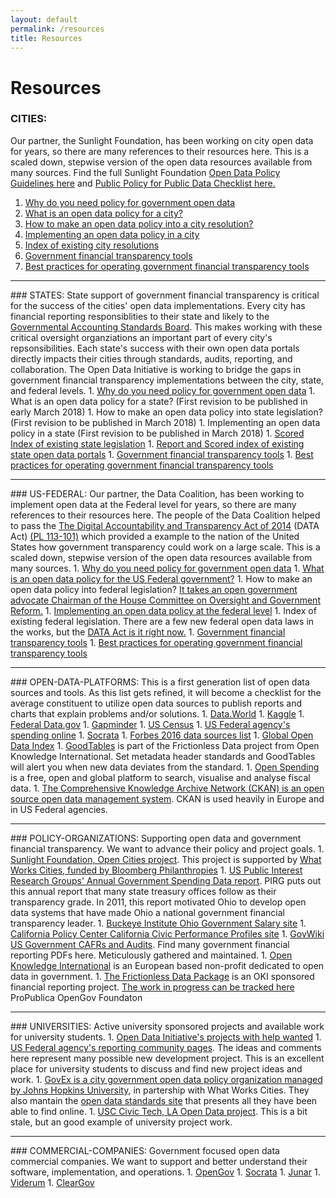 ```yaml
---
layout: default
permalink: /resources
title: Resources
---
```


# Resources

### <a>CITIES</a>:
Our partner, the Sunlight Foundation, has been working on city open data for years, so there are many references to their resources here. This is a scaled down, stepwise version of the open data resources available from many sources. Find the full Sunlight Foundation <a target="_blank" href="https://sunlightfoundation.com/opendataguidelines/">Open Data Policy Guidelines here</a> and <a target="_blank" href="http://whatworkscities.sunlightfoundation.com/">Public Policy for Public Data Checklist here.</a>
1. <a target="_blank" href="http://whatworkscities.sunlightfoundation.com/#section-h2-02">Why do you need policy for government open data</a>
1. <a target="_blank" href="http://whatworkscities.sunlightfoundation.com/#section-h2-05">What is an open data policy for a city?</a>
1. <a target="_blank" href="http://whatworkscities.sunlightfoundation.com/#section-h2-07">How to make an open data policy into a city resolution?</a>
1. <a target="_blank" href="https://sunlightfoundation.com/policy/open-cities/tactical-data-engagement/">Implementing an open data policy in a city
1. <a target="_blank" href="http://www.opendatapolicies.org/browse/by-date/">Index of existing city resolutions</a>
1. <a href="/assets/doc/ODI_Recommended_Tools.pdf">Government financial transparency tools</a>
1. <a href="/assets/doc/ODI-Best-Practices.pdf">Best practices for operating government financial transparency tools</a>

<hr>
### <a>STATES</a>:
State support of government financial transparency is critical for the success of the cities' open data implementations. Every city has financial reporting responsiblities to their state and likely to the <a target="_blank" href="http://gasb.org/">Governmental Accounting Standards Board</a>. This makes working with these critical oversight organziations an important part of every city's repsonsibilities. Each state's success with their own open data portals directly impacts their cities through standards, audits, reporting, and collaboration. The Open Data Initiative is working to bridge the gaps in government financial transparency implementations between the city, state, and federal levels.
1. <a target="_blank" href="http://whatworkscities.sunlightfoundation.com/#section-h2-02">Why do you need policy for government open data</a>
1. What is an open data policy for a state? (First revision to be published in early March 2018)
1. How to make an open data policy into state legislation? (First revision to be published in March 2018)
1. Implementing an open data policy in a state (First revision to be published in March 2018)
1. <a target="_blank" href="/legislation">Scored Index of existing state legislation</a>
1. <a target="_blank" href="/transparency">Report and Scored index of existing state open data portals</a>
1. <a href="/assets/doc/ODI_Recommended_Tools.pdf">Government financial transparency tools</a>
1. <a href="/assets/doc/ODI-Best-Practices.pdf">Best practices for operating government financial transparency tools</a>

<hr>
### <a>US-FEDERAL</a>:
Our partner, the Data Coalition, has been working to implement open data at the Federal level for years, so there are many references to their resources here. The people of the Data Coalition helped to pass the <a target="_blank" href="http://www.datacoalition.org/issues/data-act/">The Digital Accountability and Transparency Act of 2014</a> (DATA Act) <a target="_blank" href="https://www.gpo.gov/fdsys/pkg/PLAW-113publ101/pdf/PLAW-113publ101.pdf">(PL 113-101)</a> which provided a example to the nation of the United States how government transparency could work on a large scale. This is a scaled down, stepwise version of the open data resources available from many sources. 
1. <a target="_blank" href="http://whatworkscities.sunlightfoundation.com/#section-h2-02">Why do you need policy for government open data</a>
1. <a target="_blank" href="https://www.datacoalition.org/issues/policy-agenda/#management">What is an open data policy for the US Federal government?</a>
1. How to make an open data policy into federal legislation? <a target="_blank" href="https://oversight.house.gov/issa-introduces-sweeping-open-government-spending-transparency-reforms/">It takes an open government advocate Chairman of the House Committee on Oversight and Government Reform.</a> 
1. <a target="_blank" href="https://www.datacoalition.org/issues/data-act/">Implementing an open data policy at the federal level</a>
1. Index of existing federal legislation. There are a few new federal open data laws in the works, but the <a target="_blank" href="/legislation/2014-05-09-united-states/">DATA Act is it right now.</a>
1. <a href="/assets/doc/ODI_Recommended_Tools.pdf">Government financial transparency tools</a>
1. <a href="/assets/doc/ODI-Best-Practices.pdf">Best practices for operating government financial transparency tools</a>

<hr>
### <a>OPEN-DATA-PLATFORMS</a>:
This is a first generation list of open data sources and tools. As this list gets refined, it will become a checklist for the average constituent to utilize open data sources to publish reports and charts that explain problems and/or solutions.
1. <a target="_blank" href="http://data.world">Data.World</a>
1. <a target="_blank" href="http://kaggle.com">Kaggle</a>
1. <a target="_blank" href="https://www.data.gov/">Federal Data.gov</a>
1. <a target="_blank" href="https://www.gapminder.org/data/">Gapminder</a>
1. <a target="_blank" href="https://www.census.gov/programs-surveys/state.html">US Census</a>
1. <a target="_blank" href="https://www.usaspending.gov/">US Federal agency's spending online</a>
1. <a target="_blank" href="http://www.socrata.com/discover/">Socrata</a>
1. <a target="_blank" href="https://www.forbes.com/sites/bernardmarr/2016/02/12/big-data-35-brilliant-and-free-data-sources-for-2016/#315c3d2eb54d">Forbes 2016 data sources list</a>
1. <a target="_blank" href="https://index.okfn.org/dataset/">Global Open Data Index</a>
1. <a target="_blank" href="https://goodtables.io/">GoodTables</a> is part of the Frictionless Data project from Open Knowledge International. Set metadata header standards and GoodTables will alert you when new data deviates from the standard.
1. <a target="_blank" href="https://openspending.org/">Open Spending</a> is a free, open and global platform to search, visualise and analyse fiscal data.
1. <a target="_blank" href="https://github.com/KSP-CKAN/CKAN/releases">The Comprehensive Knowledge Archive Network (CKAN) is an open source open data management system</a>. CKAN is used heavily in Europe and in US Federal agencies.

<hr>
### <a>POLICY-ORGANIZATIONS</a>:
Supporting open data and government financial transparency. We want to advance their policy and project goals.
1. <a target="_blank" href="https://sunlightfoundation.com/policy/open-cities/">Sunlight Foundation, Open Cities project</a>. This project is supported by <a target="_blank" href="https://whatworkscities.bloomberg.org/">What Works Cities, funded by Bloomberg Philanthropies</a>
1. <a target="_blank" href="http://www.uspirg.org/reports/usp/following-money-2016-0">US Public Interest Research Groups' Annual Government Spending Data report</a>. PIRG puts out this annual report that many state treasury offices follow as their transparency grade. In 2011, this report motivated Ohio to develop open data systems that have made Ohio a national government financial transparency leader.
1. <a target="_blank" href="https://www.buckeyeinstitute.org/data/">Buckeye Institute Ohio Government Salary site</a>
1. <a target="_blank" href="http://civicprofiles.californiapolicycenter.org/">California Policy Center California Civic Performance Profiles site</a>
1. <a target="_blank" href="http://govwiki.info/pdfs/">GovWiki US Government CAFRs and Audits</a>. Find many government financial reporting PDFs here. Meticulously gathered and maintained. 
1. <a target="_blank" href="https://okfn.org/">Open Knowledge International</a> is an European based non-profit dedicated to open data in government.
1. <a target="_blank" href="https://frictionlessdata.io/specs/fiscal-data-package/">The Frictionless Data Package</a> is an OKI sponsored financial reporting project. <a target="_blank" href="https://hackmd.io/huVscqxBTk6cwWlm6PmXkQ">The work in progress can be tracked here</a>
ProPublica
OpenGov Foundaton 

<hr>
### <a>UNIVERSITIES</a>:
Active university sponsored projects and available work for university students.
1. <a href="/work#help-wanted">Open Data Initiative's projects with help wanted</a>
1. <a target="_blank" href="https://usaspending-help.zendesk.com/hc/en-us/community/topics">US Federal agency's reporting community pages</a>. The ideas and comments here represent many possible new development project. This is an excellent place for university students to discuss and find new project ideas and work.
1. <a target="_blank" href="https://govex.jhu.edu/">GovEx is a city government open data policy organization managed by Johns Hopkins University</a>, in partership with What Works Cities. They also mantain the <a target="_blank" href="https://datastandards.directory/">open data standards site</a> that presents all they have been able to find online.
1. <a target="_blank" href="http://civictechusc.org/">USC Civic Tech, LA Open Data project</a>. This is a bit stale, but an good example of university project work.

<hr>
### <a>COMMERCIAL-COMPANIES</a>:
Government focused open data commercial companies. We want to support and better understand their software, implementation, and operations.
1. <a target="_blank" href="https://opengov.com/">OpenGov</a>
1. <a target="_blank" href="https://socrata.com/">Socrata</a>
1. <a target="_blank" href="http://www.junar.com/">Junar</a>
1. <a target="_blank" href="https://www.viderum.com/">Viderum</a>
1. <a target="_blank" href="https://www.cleargov.com/">ClearGov</a>
